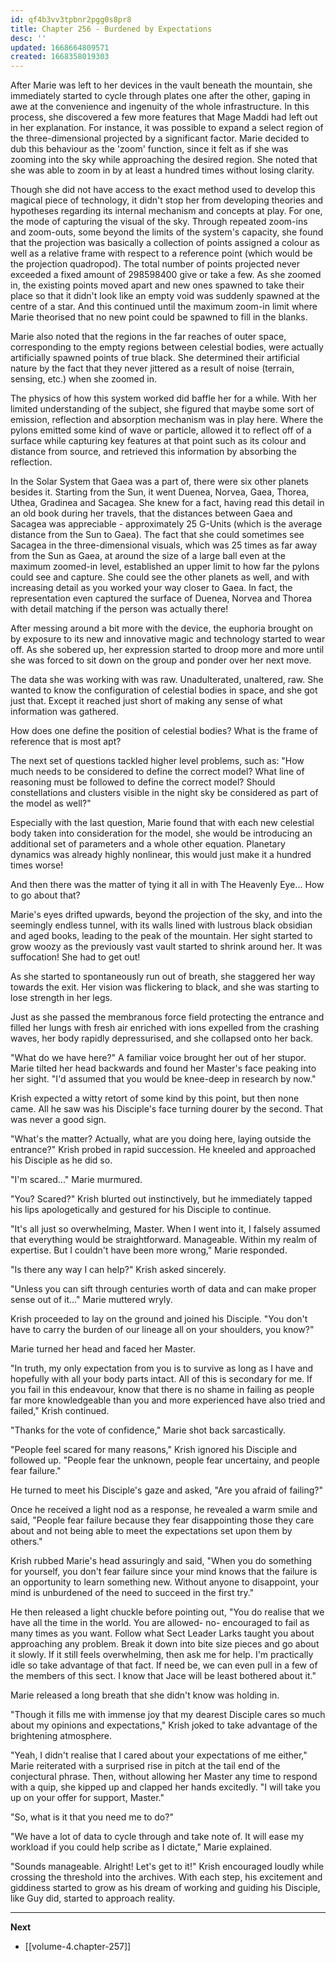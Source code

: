 ```yaml
---
id: qf4b3vv3tpbnr2pgg0s8pr8
title: Chapter 256 - Burdened by Expectations
desc: ''
updated: 1668664809571
created: 1668358019303
---
```


After Marie was left to her devices in the vault beneath the mountain, she immediately started to cycle through plates one after the other, gaping in awe at the convenience and ingenuity of the whole infrastructure. In this process, she discovered a few more features that Mage Maddi had left out in her explanation. For instance, it was possible to expand a select region of the three-dimensional projected by a significant factor. Marie decided to dub this behaviour as the 'zoom' function, since it felt as if she was zooming into the sky while approaching the desired region. She noted that she was able to zoom in by at least a hundred times without losing clarity.

Though she did not have access to the exact method used to develop this magical piece of technology, it didn't stop her from developing theories and hypotheses regarding its internal mechanism and concepts at play. For one, the mode of capturing the visual of the sky. Through repeated zoom-ins and zoom-outs, some beyond the limits of the system's capacity, she found that the projection was basically a collection of points assigned a colour as well as a relative frame with respect to a reference point (which would be the projection quadropod). The total number of points projected never exceeded a fixed amount of 298598400 give or take a few. As she zoomed in, the existing points moved apart and new ones spawned to take their place so that it didn't look like an empty void was suddenly spawned at the centre of a star. And this continued until the maximum zoom-in limit where Marie theorised that no new point could be spawned to fill in the blanks.

Marie also noted that the regions in the far reaches of outer space, corresponding to the empty regions between celestial bodies, were actually artificially spawned points of true black. She determined their artificial nature by the fact that they never jittered as a result of noise (terrain, sensing, etc.) when she zoomed in.

The physics of how this system worked did baffle her for a while. With her limited understanding of the subject, she figured that maybe some sort of emission, reflection and absorption mechanism was in play here. Where the pylons emitted some kind of wave or particle, allowed it to reflect off of a surface while capturing key features at that point such as its colour and distance from source, and retrieved this information by absorbing the reflection. 

In the Solar System that Gaea was a part of, there were six other planets besides it. Starting from the Sun, it went Duenea, Norvea, Gaea, Thorea, Uthea, Gradinea and Sacagea. She knew for a fact, having read this detail in an old book during her travels, that the distances between Gaea and Sacagea was appreciable - approximately 25 G-Units (which is the average distance from the Sun to Gaea). The fact that she could sometimes see Sacagea in the three-dimensional visuals, which was 25 times as far away from the Sun as Gaea, at around the size of a large ball even at the maximum zoomed-in level, established an upper limit to how far the pylons could see and capture. She could see the other planets as well, and with increasing detail as you worked your way closer to Gaea. In fact, the representation even captured the surface of Duenea, Norvea and Thorea with detail matching if the person was actually there!

After messing around a bit more with the device, the euphoria brought on by exposure to its new and innovative magic and technology started to wear off. As she sobered up, her expression started to droop more and more until she was forced to sit down on the group and ponder over her next move.

The data she was working with was raw. Unadulterated, unaltered, raw. She wanted to know the configuration of celestial bodies in space, and she got just that. Except it reached just short of making any sense of what information was gathered.

How does one define the position of celestial bodies? What is the frame of reference that is most apt?

The next set of questions tackled higher level problems, such as: "How much needs to be considered to define the correct model? What line of reasoning must be followed to define the correct model? Should constellations and clusters visible in the night sky be considered as part of the model as well?"

Especially with the last question, Marie found that with each new celestial body taken into consideration for the model, she would be introducing an additional set of parameters and a whole other equation. Planetary dynamics was already highly nonlinear, this would just make it a hundred times worse!

And then there was the matter of tying it all in with The Heavenly Eye... How to go about that?

Marie's eyes drifted upwards, beyond the projection of the sky, and into the seemingly endless tunnel, with its walls lined with lustrous black obsidian and aged books, leading to the peak of the mountain. Her sight started to grow woozy as the previously vast vault started to shrink around her. It was suffocation! She had to get out!

As she started to spontaneously run out of breath, she staggered her way towards the exit. Her vision was flickering to black, and she was starting to lose strength in her legs.

Just as she passed the membranous force field protecting the entrance and filled her lungs with fresh air enriched with ions expelled from the crashing waves, her body rapidly depressurised, and she collapsed onto her back.

"What do we have here?" A familiar voice brought her out of her stupor. Marie tilted her head backwards and found her Master's face peaking into her sight. "I'd assumed that you would be knee-deep in research by now."

Krish expected a witty retort of some kind by this point, but then none came. All he saw was his Disciple's face turning dourer by the second. That was never a good sign.

"What's the matter? Actually, what are you doing here, laying outside the entrance?" Krish probed in rapid succession. He kneeled and approached his Disciple as he did so.

"I'm scared..." Marie murmured.

"You? Scared?" Krish blurted out instinctively, but he immediately tapped his lips apologetically and gestured for his Disciple to continue.

"It's all just so overwhelming, Master. When I went into it, I falsely assumed that everything would be straightforward. Manageable. Within my realm of expertise. But I couldn't have been more wrong," Marie responded.

"Is there any way I can help?" Krish asked sincerely.

"Unless you can sift through centuries worth of data and can make proper sense out of it..." Marie muttered wryly.

Krish proceeded to lay on the ground and joined his Disciple. "You don't have to carry the burden of our lineage all on your shoulders, you know?"

Marie turned her head and faced her Master.

"In truth, my only expectation from you is to survive as long as I have and hopefully with all your body parts intact. All of this is secondary for me. If you fail in this endeavour, know that there is no shame in failing as people far more knowledgeable than you and more experienced have also tried and failed," Krish continued.

"Thanks for the vote of confidence," Marie shot back sarcastically.

"People feel scared for many reasons," Krish ignored his Disciple and followed up. "People fear the unknown, people fear uncertainy, and people fear failure."

He turned to meet his Disciple's gaze and asked, "Are you afraid of failing?"

Once he received a light nod as a response, he revealed a warm smile and said, "People fear failure because they fear disappointing those they care about and not being able to meet the expectations set upon them by others."

Krish rubbed Marie's head assuringly and said, "When you do something for yourself, you don't fear failure since your mind knows that the failure is an opportunity to learn something new. Without anyone to disappoint, your mind is unburdened of the need to succeed in the first try."

He then released a light chuckle before pointing out, "You do realise that we have all the time in the world. You are allowed- no- encouraged to fail as many times as you want. Follow what Sect Leader Larks taught you about approaching any problem. Break it down into bite size pieces and go about it slowly. If it still feels overwhelming, then ask me for help. I'm practically idle so take advantage of that fact. If need be, we can even pull in a few of the members of this sect. I know that Jace will be least bothered about it."

Marie released a long breath that she didn't know was holding in.

"Though it fills me with immense joy that my dearest Disciple cares so much about my opinions and expectations," Krish joked to take advantage of the brightening atmosphere.

"Yeah, I didn't realise that I cared about your expectations of me either," Marie reiterated with a surprised rise in pitch at the tail end of the conjectural phrase. Then, without allowing her Master any time to respond with a quip, she kipped up and clapped her hands excitedly. "I will take you up on your offer for support, Master."

"So, what is it that you need me to do?"

"We have a lot of data to cycle through and take note of. It will ease my workload if you could help scribe as I dictate," Marie explained.

"Sounds manageable. Alright! Let's get to it!" Krish encouraged loudly while crossing the threshold into the archives. With each step, his excitement and giddiness started to grow as his dream of working and guiding his Disciple, like Guy did, started to approach reality.

____

**Next**
* [[volume-4.chapter-257]]